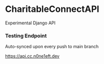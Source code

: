# CharitableConnectAPI
Experimental Django API

### Testing Endpoint
Auto-synced upon every push to main branch

https://api.cc.n0ne1eft.dev
